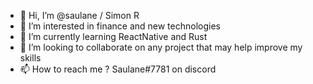 - 👋 Hi, I’m @saulane / Simon R
- 👀 I’m interested in finance and new technologies
- 🌱 I’m currently learning ReactNative and Rust
- 💞️ I’m looking to collaborate on any project that may help improve my skills 
- 📫 How to reach me ? Saulane#7781 on discord
